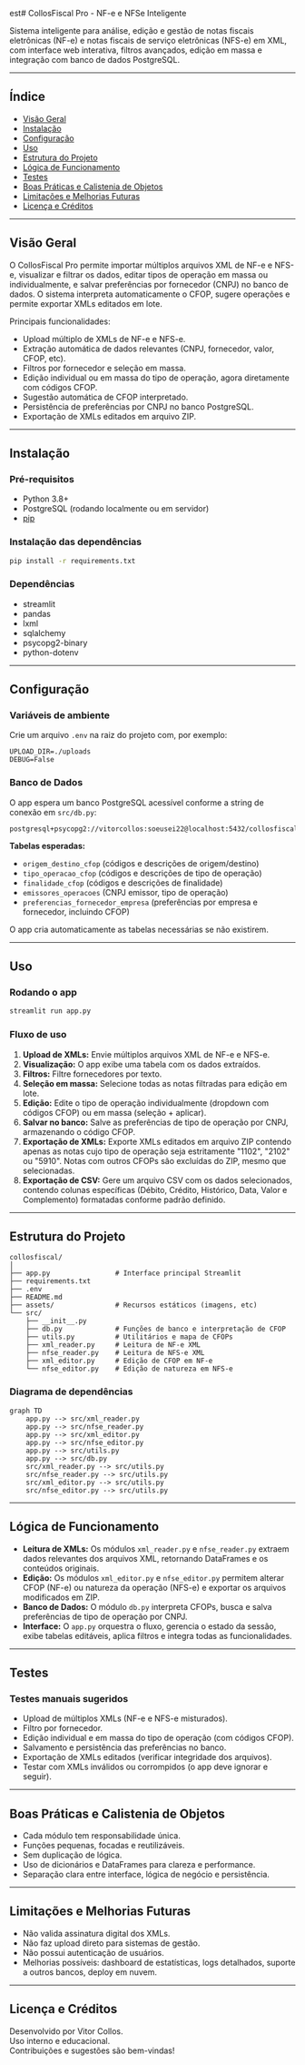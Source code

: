 est# CollosFiscal Pro - NF-e e NFSe Inteligente

Sistema inteligente para análise, edição e gestão de notas fiscais eletrônicas (NF-e) e notas fiscais de serviço eletrônicas (NFS-e) em XML, com interface web interativa, filtros avançados, edição em massa e integração com banco de dados PostgreSQL.

---

## Índice

- [Visão Geral](#visão-geral)
- [Instalação](#instalação)
- [Configuração](#configuração)
- [Uso](#uso)
- [Estrutura do Projeto](#estrutura-do-projeto)
- [Lógica de Funcionamento](#lógica-de-funcionamento)
- [Testes](#testes)
- [Boas Práticas e Calistenia de Objetos](#boas-práticas-e-calistenia-de-objetos)
- [Limitações e Melhorias Futuras](#limitações-e-melhorias-futuras)
- [Licença e Créditos](#licença-e-créditos)

---

## Visão Geral

O CollosFiscal Pro permite importar múltiplos arquivos XML de NF-e e NFS-e, visualizar e filtrar os dados, editar tipos de operação em massa ou individualmente, e salvar preferências por fornecedor (CNPJ) no banco de dados. O sistema interpreta automaticamente o CFOP, sugere operações e permite exportar XMLs editados em lote.

Principais funcionalidades:
- Upload múltiplo de XMLs de NF-e e NFS-e.
- Extração automática de dados relevantes (CNPJ, fornecedor, valor, CFOP, etc).
- Filtros por fornecedor e seleção em massa.
- Edição individual ou em massa do tipo de operação, agora diretamente com códigos CFOP.
- Sugestão automática de CFOP interpretado.
- Persistência de preferências por CNPJ no banco PostgreSQL.
- Exportação de XMLs editados em arquivo ZIP.

---

## Instalação

### Pré-requisitos

- Python 3.8+
- PostgreSQL (rodando localmente ou em servidor)
- [pip](https://pip.pypa.io/en/stable/)

### Instalação das dependências

```bash
pip install -r requirements.txt
```

### Dependências

- streamlit
- pandas
- lxml
- sqlalchemy
- psycopg2-binary
- python-dotenv

---

## Configuração

### Variáveis de ambiente

Crie um arquivo `.env` na raiz do projeto com, por exemplo:

```
UPLOAD_DIR=./uploads
DEBUG=False
```

### Banco de Dados

O app espera um banco PostgreSQL acessível conforme a string de conexão em `src/db.py`:

```
postgresql+psycopg2://vitorcollos:soeusei22@localhost:5432/collosfiscal
```

**Tabelas esperadas:**
- `origem_destino_cfop` (códigos e descrições de origem/destino)
- `tipo_operacao_cfop` (códigos e descrições de tipo de operação)
- `finalidade_cfop` (códigos e descrições de finalidade)
- `emissores_operacoes` (CNPJ emissor, tipo de operação)
- `preferencias_fornecedor_empresa` (preferências por empresa e fornecedor, incluindo CFOP)

O app cria automaticamente as tabelas necessárias se não existirem.

---

## Uso

### Rodando o app

```bash
streamlit run app.py
```

### Fluxo de uso

1. **Upload de XMLs:** Envie múltiplos arquivos XML de NF-e e NFS-e.
2. **Visualização:** O app exibe uma tabela com os dados extraídos.
3. **Filtros:** Filtre fornecedores por texto.
4. **Seleção em massa:** Selecione todas as notas filtradas para edição em lote.
5. **Edição:** Edite o tipo de operação individualmente (dropdown com códigos CFOP) ou em massa (seleção + aplicar).
6. **Salvar no banco:** Salve as preferências de tipo de operação por CNPJ, armazenando o código CFOP.
7. **Exportação de XMLs:** Exporte XMLs editados em arquivo ZIP contendo apenas as notas cujo tipo de operação seja estritamente "1102", "2102" ou "5910". Notas com outros CFOPs são excluídas do ZIP, mesmo que selecionadas.
8. **Exportação de CSV:** Gere um arquivo CSV com os dados selecionados, contendo colunas específicas (Débito, Crédito, Histórico, Data, Valor e Complemento) formatadas conforme padrão definido.

---

## Estrutura do Projeto

```
collosfiscal/
│
├── app.py                # Interface principal Streamlit
├── requirements.txt
├── .env
├── README.md
├── assets/               # Recursos estáticos (imagens, etc)
└── src/
    ├── __init__.py
    ├── db.py             # Funções de banco e interpretação de CFOP
    ├── utils.py          # Utilitários e mapa de CFOPs
    ├── xml_reader.py     # Leitura de NF-e XML
    ├── nfse_reader.py    # Leitura de NFS-e XML
    ├── xml_editor.py     # Edição de CFOP em NF-e
    └── nfse_editor.py    # Edição de natureza em NFS-e
```

### Diagrama de dependências

```mermaid
graph TD
    app.py --> src/xml_reader.py
    app.py --> src/nfse_reader.py
    app.py --> src/xml_editor.py
    app.py --> src/nfse_editor.py
    app.py --> src/utils.py
    app.py --> src/db.py
    src/xml_reader.py --> src/utils.py
    src/nfse_reader.py --> src/utils.py
    src/xml_editor.py --> src/utils.py
    src/nfse_editor.py --> src/utils.py
```

---

## Lógica de Funcionamento

- **Leitura de XMLs:** Os módulos `xml_reader.py` e `nfse_reader.py` extraem dados relevantes dos arquivos XML, retornando DataFrames e os conteúdos originais.
- **Edição:** Os módulos `xml_editor.py` e `nfse_editor.py` permitem alterar CFOP (NF-e) ou natureza da operação (NFS-e) e exportar os arquivos modificados em ZIP.
- **Banco de Dados:** O módulo `db.py` interpreta CFOPs, busca e salva preferências de tipo de operação por CNPJ.
- **Interface:** O `app.py` orquestra o fluxo, gerencia o estado da sessão, exibe tabelas editáveis, aplica filtros e integra todas as funcionalidades.

---

## Testes

### Testes manuais sugeridos

- Upload de múltiplos XMLs (NF-e e NFS-e misturados).
- Filtro por fornecedor.
- Edição individual e em massa do tipo de operação (com códigos CFOP).
- Salvamento e persistência das preferências no banco.
- Exportação de XMLs editados (verificar integridade dos arquivos).
- Testar com XMLs inválidos ou corrompidos (o app deve ignorar e seguir).

---

## Boas Práticas e Calistenia de Objetos

- Cada módulo tem responsabilidade única.
- Funções pequenas, focadas e reutilizáveis.
- Sem duplicação de lógica.
- Uso de dicionários e DataFrames para clareza e performance.
- Separação clara entre interface, lógica de negócio e persistência.

---

## Limitações e Melhorias Futuras

- Não valida assinatura digital dos XMLs.
- Não faz upload direto para sistemas de gestão.
- Não possui autenticação de usuários.
- Melhorias possíveis: dashboard de estatísticas, logs detalhados, suporte a outros bancos, deploy em nuvem.

---

## Licença e Créditos

Desenvolvido por Vitor Collos.  
Uso interno e educacional.  
Contribuições e sugestões são bem-vindas!
